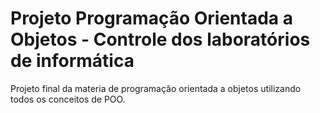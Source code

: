 # Projeto Programação Orientada a Objetos - Controle dos laboratórios de informática
Projeto final da materia de programação orientada a objetos utilizando todos os conceitos de POO.
